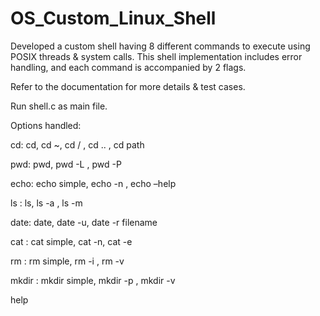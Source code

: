 # OS_Custom_Linux_Shell
Developed a custom shell having 8 different commands to execute using POSIX threads & system calls. This shell implementation includes error handling, and each command is accompanied by 2 flags.

Refer to the documentation for more details & test cases.

Run shell.c as main file.

Options handled:

cd: cd, cd ~, cd / , cd .. , cd path

pwd: pwd, pwd -L , pwd -P

echo: echo simple, echo -n , echo –help

ls : ls, ls -a , ls -m

date: date, date -u, date -r filename

cat : cat simple, cat -n, cat -e

rm : rm simple, rm -i , rm -v

mkdir : mkdir simple, mkdir -p , mkdir -v

help



